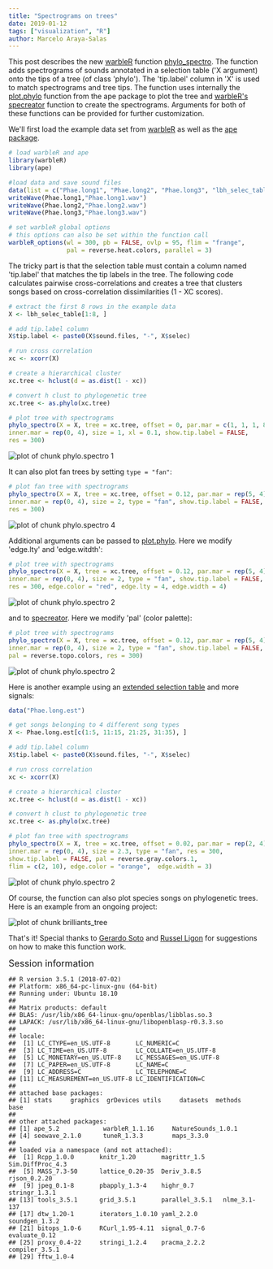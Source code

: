 ```yaml
---
title: "Spectrograms on trees"
date: 2019-01-12
tags: ["visualization", "R"]
author: Marcelo Araya-Salas
---
```




This post describes the new [warbleR](https://cran.r-project.org/package=warbleR) function [phylo_spectro](https://marce10.github.io/warbleR/reference/phylo_spectro.html). The function adds spectrograms of sounds annotated in a selection table ('X argument) onto the tips of a tree (of class 'phylo'). The 'tip.label' column in 'X' is used to match spectrograms and tree tips. The function uses internally the [plot.phylo](https://www.rdocumentation.org/packages/ape/versions/5.2/topics/plot.phylo) function from the ape package to plot the tree and [warbleR's](https://cran.r-project.org/package=warbleR)  [specreator](https://marce10.github.io/warbleR/reference/specreator.html) function to create the spectrograms. Arguments for both of these functions can be provided for further customization. 
 
We'll first load the example data set from [warbleR](https://cran.r-project.org/package=warbleR) as well as the [ape package](https://cran.r-project.org/package=ape). 


```r
# load warbleR and ape
library(warbleR)
library(ape)

#load data and save sound files
data(list = c("Phae.long1", "Phae.long2", "Phae.long3", "lbh_selec_table"))
writeWave(Phae.long1,"Phae.long1.wav")
writeWave(Phae.long2,"Phae.long2.wav")
writeWave(Phae.long3,"Phae.long3.wav")

# set warbleR global options
# this options can also be set within the function call
warbleR_options(wl = 300, pb = FALSE, ovlp = 95, flim = "frange", 
                pal = reverse.heat.colors, parallel = 3)
```


The tricky part is that the selection table must contain a column named 'tip.label' that matches the tip labels in the tree. The following code calculates pairwise cross-correlations and creates a tree that clusters songs based on cross-correlation dissimilarities (1 - XC scores).
 

```r
# extract the first 8 rows in the example data
X <- lbh_selec_table[1:8, ]

# add tip.label column
X$tip.label <- paste0(X$sound.files, "-", X$selec)

# run cross correlation
xc <- xcorr(X)

# create a hierarchical cluster
xc.tree <- hclust(d = as.dist(1 - xc))

# convert h clust to phylogenetic tree
xc.tree <- as.phylo(xc.tree)

# plot tree with spectrograms
phylo_spectro(X = X, tree = xc.tree, offset = 0, par.mar = c(1, 1, 1, 8),
inner.mar = rep(0, 4), size = 1, xl = 0.1, show.tip.label = FALSE, 
res = 300)
```

![plot of chunk phylo.spectro 1](./img/phylo.spectro_1-1.png)

It can also plot fan trees by setting `type = "fan"`:


```r
# plot fan tree with spectrograms
phylo_spectro(X = X, tree = xc.tree, offset = 0.12, par.mar = rep(5, 4),
inner.mar = rep(0, 4), size = 2, type = "fan", show.tip.label = FALSE, 
res = 300)
```
![plot of chunk phylo.spectro 4](./img/phylo.spectro_4-1.png)

Additional arguments can be passed to [plot.phylo](https://www.rdocumentation.org/packages/ape/versions/5.2/topics/plot.phylo). Here we modify 'edge.lty' and 'edge.witdth':


```r
# plot tree with spectrograms
phylo_spectro(X = X, tree = xc.tree, offset = 0.12, par.mar = rep(5, 4),
inner.mar = rep(0, 4), size = 2, type = "fan", show.tip.label = FALSE, 
res = 300, edge.color = "red", edge.lty = 4, edge.width = 4)
```

![plot of chunk phylo.spectro 2](./img/phylo.spectro_2-1.png)

and to [specreator](https://marce10.github.io/warbleR/reference/specreator.html). Here we modify 'pal' (color palette):


```r
# plot tree with spectrograms
phylo_spectro(X = X, tree = xc.tree, offset = 0.12, par.mar = rep(5, 4),
inner.mar = rep(0, 4), size = 2, type = "fan", show.tip.label = FALSE,
pal = reverse.topo.colors, res = 300)
```

![plot of chunk phylo.spectro 2](./img/phylo.spectro_3-1.png)


Here is another example using an [extended selection table](https://marce10.github.io/bioacoustics_in_R/2018/05/15/Extended_selection_tables.html) and more signals:


```r
data("Phae.long.est")

# get songs belonging to 4 different song types
X <- Phae.long.est[c(1:5, 11:15, 21:25, 31:35), ]

# add tip.label column
X$tip.label <- paste0(X$sound.files, "-", X$selec)

# run cross correlation
xc <- xcorr(X)

# create a hierarchical cluster
xc.tree <- hclust(d = as.dist(1 - xc))

# convert h clust to phylogenetic tree
xc.tree <- as.phylo(xc.tree)

# plot fan tree with spectrograms
phylo_spectro(X = X, tree = xc.tree, offset = 0.02, par.mar = rep(2, 4),
inner.mar = rep(0, 4), size = 2.3, type = "fan", res = 300,
show.tip.label = FALSE, pal = reverse.gray.colors.1, 
flim = c(2, 10), edge.color = "orange",  edge.width = 3)
```

![plot of chunk phylo.spectro 2](./img/phylo.spectro_5-1.png)

Of course, the function can also plot species songs on phylogenetic trees. Here is an example from an ongoing project:

![plot of chunk brilliants_tree](./img/brilliants_tree.png)

That's it! Special thanks to [Gerardo Soto](https://www.researchgate.net/profile/Gerardo_Soto2) and [Russel Ligon](http://russellligon.wixsite.com/russell-ligon) for suggestions on how to make this function work.

<font size="4">Session information</font>


```
## R version 3.5.1 (2018-07-02)
## Platform: x86_64-pc-linux-gnu (64-bit)
## Running under: Ubuntu 18.10
## 
## Matrix products: default
## BLAS: /usr/lib/x86_64-linux-gnu/openblas/libblas.so.3
## LAPACK: /usr/lib/x86_64-linux-gnu/libopenblasp-r0.3.3.so
## 
## locale:
##  [1] LC_CTYPE=en_US.UTF-8       LC_NUMERIC=C              
##  [3] LC_TIME=en_US.UTF-8        LC_COLLATE=en_US.UTF-8    
##  [5] LC_MONETARY=en_US.UTF-8    LC_MESSAGES=en_US.UTF-8   
##  [7] LC_PAPER=en_US.UTF-8       LC_NAME=C                 
##  [9] LC_ADDRESS=C               LC_TELEPHONE=C            
## [11] LC_MEASUREMENT=en_US.UTF-8 LC_IDENTIFICATION=C       
## 
## attached base packages:
## [1] stats     graphics  grDevices utils     datasets  methods   base     
## 
## other attached packages:
## [1] ape_5.2            warbleR_1.1.16     NatureSounds_1.0.1
## [4] seewave_2.1.0      tuneR_1.3.3        maps_3.3.0        
## 
## loaded via a namespace (and not attached):
##  [1] Rcpp_1.0.0       knitr_1.20       magrittr_1.5     Sim.DiffProc_4.3
##  [5] MASS_7.3-50      lattice_0.20-35  Deriv_3.8.5      rjson_0.2.20    
##  [9] jpeg_0.1-8       pbapply_1.3-4    highr_0.7        stringr_1.3.1   
## [13] tools_3.5.1      grid_3.5.1       parallel_3.5.1   nlme_3.1-137    
## [17] dtw_1.20-1       iterators_1.0.10 yaml_2.2.0       soundgen_1.3.2  
## [21] bitops_1.0-6     RCurl_1.95-4.11  signal_0.7-6     evaluate_0.12   
## [25] proxy_0.4-22     stringi_1.2.4    pracma_2.2.2     compiler_3.5.1  
## [29] fftw_1.0-4
```

